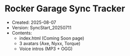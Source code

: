 # Rocker Garage Sync Tracker

- Created: 2025-08-07
- Version: SyncStart_20250711
- Contents:
  - index.html (Coming Soon page)
  - 3 avatars (Axe, Nyxx, Torque)
  - Voice intros (MP3 + OGG)
